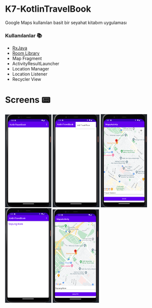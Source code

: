 # K7-KotlinTravelBook
Google Maps kullanılan basit bir seyahat kitabım uygulaması

### Kullanılanlar 📚
* [RxJava](https://github.com/ReactiveX/RxJava)
* [Room Library](https://developer.android.com/training/data-storage/room?authuser=1#kotlin)
* Map Fragment
* ActivityResultLauncher
* Location Manager
* Location Listener
* Recycler View

# Screens 📟
<div>
  <img src="https://github.com/KyneticHaze/K7-KotlinTravelBook/blob/master/app/src/main/java/assets/Screenshot%202023-09-08%20175029.png" width= 30% height= 50%>
  <img src="https://github.com/KyneticHaze/K7-KotlinTravelBook/blob/master/app/src/main/java/assets/Screenshot%202023-09-08%20175055.png" width= 30.3% height= 50%>
  <img src="https://github.com/KyneticHaze/K7-KotlinTravelBook/blob/master/app/src/main/java/assets/Screenshot%202023-09-08%20175113.png" width= 30% height= 50%>
  <img src="https://github.com/KyneticHaze/K7-KotlinTravelBook/blob/master/app/src/main/java/assets/Screenshot%202023-09-08%20175143.png" width= 30% height= 50%>
  <img src="https://github.com/KyneticHaze/K7-KotlinTravelBook/blob/master/app/src/main/java/assets/Screenshot%202023-09-08%20175431.png" width= 30% height= 50%>
</div>
